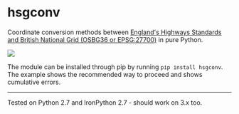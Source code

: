 # hsgconv
Coordinate conversion methods between [England's Highways Standards and British National Grid (OSBG36 or EPSG:27700)][1] in pure Python.

![][hestandardgrids]

The module can be installed through pip by running ```pip install hsgconv```. The example shows the recommended way to proceed and shows  cumulative errors.

___

Tested on Python 2.7 and IronPython 2.7 - should work on 3.x too.

[1]: http://www.standardsforhighways.co.uk/ha/standards/ians/pdfs/ian99.pdf "Standards for Highways"
[hestandardgrids]: https://github.com/adam-p/markdown-here/raw/master/examples/localgrids.PNG
